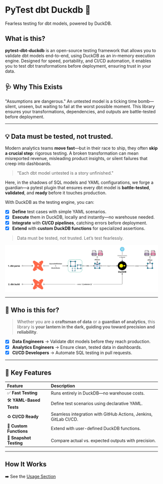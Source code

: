 # PyTest dbt Duckdb 🦆

Fearless testing for dbt models, powered by DuckDB.

## What is this?
**pytest-dbt-duckdb** is an open-source testing framework that allows you to validate dbt models end-to-end, using DuckDB as
an in-memory execution engine. Designed for speed, portability, and CI/CD automation, it enables you to test dbt
transformations before deployment, ensuring trust in your data.

## 🩺 Why This Exists

"Assumptions are dangerous."
An untested model is a ticking time bomb—silent, unseen, but waiting to fail at the worst possible moment.
This library ensures your transformations, dependencies, and outputs are battle-tested before deployment.

---

## 💡 Data must be tested, not trusted.

Modern analytics teams **move fast**—but in their race to ship, they often **skip a crucial step**: rigorous testing.
A broken transformation can mean misreported revenue, misleading product insights, or silent failures that creep into dashboards.

> "Each dbt model untested is a story unfinished."

Here, in the shadows of SQL models and YAML configurations, we forge a guardian—a pytest plugin
that ensures every dbt model is **battle-tested**, **validated**, and **ready** before it touches production.

With DuckDB as the testing engine, you can:

- [x] **Define** test cases with simple YAML scenarios.
- [x] **Execute** them in DuckDB, locally and instantly—no warehouse needed.
- [x] **Integrate** with **CI/CD pipelines**, catching errors before deployment.
- [x] **Extend** with **custom DuckDB functions** for specialized assertions.

> Data must be tested, not trusted. Let’s test fearlessly.

![Image title](docs/images/dbt-flow.jpg)

---

## 🚀 Who is this for?


> Whether you are a **craftsman of data** or a **guardian of analytics**, this library is **your lantern in the dark,
guiding you toward precision and reliability**.

- [x] **Data Engineers** → Validate dbt models before they reach production.
- [x] **Analytics Engineers** → Ensure clean, tested data in dashboards.
- [x] **CI/CD Developers** → Automate SQL testing in pull requests.

---

## 🎯 Key Features

| Feature                  | Description                                                      |
|:-------------------------|:-----------------------------------------------------------------|
| ✅ **Fast Testing**       | Runs entirely in DuckDB—no warehouse costs.                      |
| 🛠️ **YAML-Based Tests** | Define test scenarios using declarative YAML.                    |
| ♻️ **CI/CD Ready**       | Seamless integration with GitHub Actions, Jenkins, GitLab CI/CD. |
| 🔌 **Custom Functions**  | Extend with user-defined DuckDB functions.                       |
| 🧪 **Snapshot Testing**  | Compare actual vs. expected outputs with precision.              |

---

## How It Works

➡️ See the [Usage Section](https://afranzi.github.io/pytest-dbt-duckdb/usage/)
